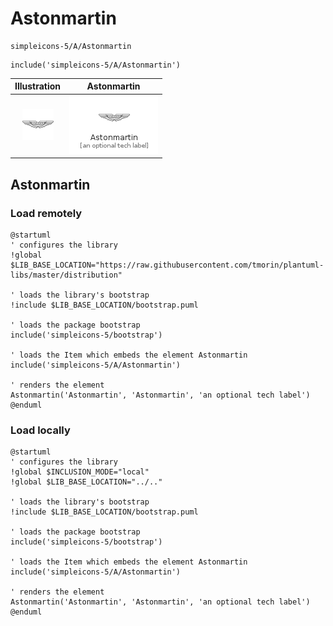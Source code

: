 # Astonmartin


```text
simpleicons-5/A/Astonmartin
```

```text
include('simpleicons-5/A/Astonmartin')
```



| Illustration | Astonmartin |
| :---: | :---: |
| ![illustration for Illustration](../../simpleicons-5/A/Astonmartin.png) | ![illustration for Astonmartin](../../simpleicons-5/A/Astonmartin.Local.png) |




## Astonmartin

### Load remotely
```plantuml
@startuml
' configures the library
!global $LIB_BASE_LOCATION="https://raw.githubusercontent.com/tmorin/plantuml-libs/master/distribution"

' loads the library's bootstrap
!include $LIB_BASE_LOCATION/bootstrap.puml

' loads the package bootstrap
include('simpleicons-5/bootstrap')

' loads the Item which embeds the element Astonmartin
include('simpleicons-5/A/Astonmartin')

' renders the element
Astonmartin('Astonmartin', 'Astonmartin', 'an optional tech label')
@enduml
```

### Load locally
```plantuml
@startuml
' configures the library
!global $INCLUSION_MODE="local"
!global $LIB_BASE_LOCATION="../.."

' loads the library's bootstrap
!include $LIB_BASE_LOCATION/bootstrap.puml

' loads the package bootstrap
include('simpleicons-5/bootstrap')

' loads the Item which embeds the element Astonmartin
include('simpleicons-5/A/Astonmartin')

' renders the element
Astonmartin('Astonmartin', 'Astonmartin', 'an optional tech label')
@enduml
```

